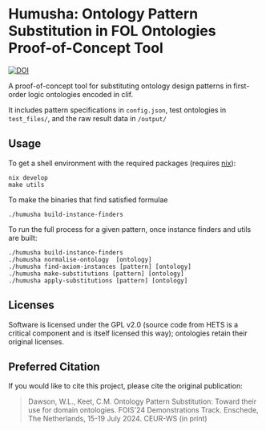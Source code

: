 # Humusha: Ontology Pattern Substitution in FOL Ontologies Proof-of-Concept Tool

[![DOI](https://zenodo.org/badge/824579063.svg)](https://doi.org/10.5281/zenodo.13983309)

A proof-of-concept tool for substituting ontology design patterns in first-order logic ontologies encoded in clif.

It includes pattern specifications in `config.json`, test ontologies in `test_files/`, and the raw result data in `/output/`

## Usage

To get a shell environment with the required packages (requires [nix](https://nixos.org/)):

    nix develop
    make utils

To make the binaries that find satisfied formulae

    ./humusha build-instance-finders


To run the full process for a given pattern, once instance finders and utils are built:

    ./humusha build-instance-finders
    ./humusha normalise-ontology  [ontology]
    ./humusha find-axiom-instances [pattern] [ontology]
    ./humusha make-substitutions [pattern] [ontology]
    ./humusha apply-substitutions [pattern] [ontology]

## Licenses
Software is licensed under the GPL v2.0 (source code from HETS is a critical component and is itself licensed this way); ontologies retain their original licenses.

## Preferred Citation
If you would like to cite this project, please cite the original publication:
> Dawson, W.L., Keet, C.M. Ontology Pattern Substitution: Toward their use for domain ontologies. FOIS'24 Demonstrations Track. Enschede, The Netherlands, 15-19 July 2024. CEUR-WS (in print)
